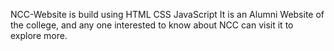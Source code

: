 NCC-Website is build using HTML CSS JavaScript 
It is an Alumni Website of the college, and any one interested to know about NCC can visit it to explore more.
